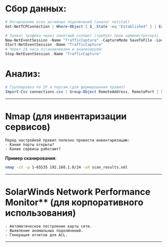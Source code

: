 # Сбор данных:  
```powershell
# Логирование всех активных подключений (аналог netstat)
Get-NetTCPConnection | Where-Object { $_.State -eq "Established" } | Export-Csv connections.csv

# Захват трафика через пакетный снэпшот (требует прав администратора)
New-NetEventSession -Name "TrafficCapture" -CaptureMode SaveToFile -LocalFilePath "C:\traffic.etl"
Start-NetEventSession -Name "TrafficCapture"
# Через 24 часа останавливаем и анализируем:
Stop-NetEventSession -Name "TrafficCapture"
```

# Анализ:  
```powershell
# Группировка по IP и портам (для формирования правил)
Import-Csv connections.csv | Group-Object RemoteAddress, RemotePort | Sort-Object Count -Descending
```

---

# Nmap (для инвентаризации сервисов)  
```
Перед настройкой правил полезно провести инвентаризацию:  
- Какие порты открыты?  
- Какие сервисы работают?  
```
**Пример сканирования**:  
```bash
nmap -sV -p 1-65535 192.168.1.0/24 -oX scan_results.xml
```

---

# SolarWinds Network Performance Monitor** (для корпоративного использования)  
```
- Автоматическое построение карты сети.  
- Выявление аномальных подключений.  
- Генерация отчетов для ACL.  
```

---

